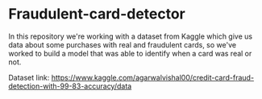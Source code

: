 # Fraudulent-card-detector
In this repository we're working with a dataset from Kaggle which give us data about some purchases with real and fraudulent cards,
so we've worked to build a model that was able to identify when a card was real or not.

Dataset link: https://www.kaggle.com/agarwalvishal00/credit-card-fraud-detection-with-99-83-accuracy/data

